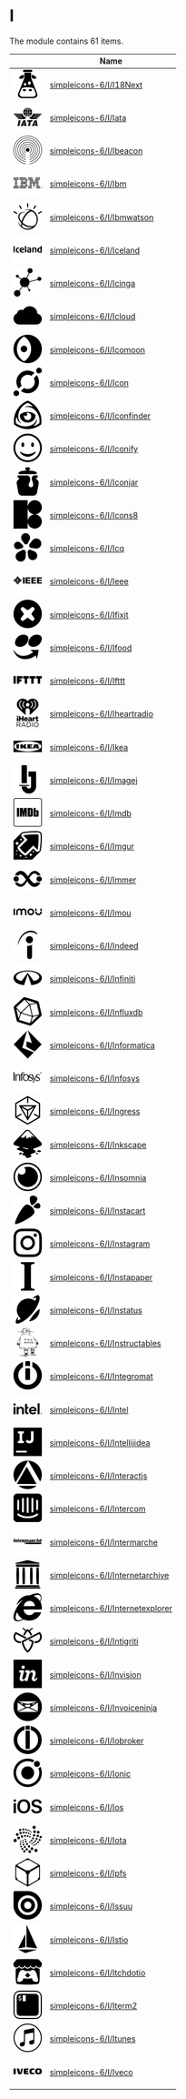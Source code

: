 # I

The module contains 61 items.



| |Name|
|:---:|---|
| ![illustration of simpleicons-6/I/I18Next](../../simpleicons-6/I/I18Next.png) | [simpleicons-6/I/I18Next](../../simpleicons-6/I/I18Next.md) |
| ![illustration of simpleicons-6/I/Iata](../../simpleicons-6/I/Iata.png) | [simpleicons-6/I/Iata](../../simpleicons-6/I/Iata.md) |
| ![illustration of simpleicons-6/I/Ibeacon](../../simpleicons-6/I/Ibeacon.png) | [simpleicons-6/I/Ibeacon](../../simpleicons-6/I/Ibeacon.md) |
| ![illustration of simpleicons-6/I/Ibm](../../simpleicons-6/I/Ibm.png) | [simpleicons-6/I/Ibm](../../simpleicons-6/I/Ibm.md) |
| ![illustration of simpleicons-6/I/Ibmwatson](../../simpleicons-6/I/Ibmwatson.png) | [simpleicons-6/I/Ibmwatson](../../simpleicons-6/I/Ibmwatson.md) |
| ![illustration of simpleicons-6/I/Iceland](../../simpleicons-6/I/Iceland.png) | [simpleicons-6/I/Iceland](../../simpleicons-6/I/Iceland.md) |
| ![illustration of simpleicons-6/I/Icinga](../../simpleicons-6/I/Icinga.png) | [simpleicons-6/I/Icinga](../../simpleicons-6/I/Icinga.md) |
| ![illustration of simpleicons-6/I/Icloud](../../simpleicons-6/I/Icloud.png) | [simpleicons-6/I/Icloud](../../simpleicons-6/I/Icloud.md) |
| ![illustration of simpleicons-6/I/Icomoon](../../simpleicons-6/I/Icomoon.png) | [simpleicons-6/I/Icomoon](../../simpleicons-6/I/Icomoon.md) |
| ![illustration of simpleicons-6/I/Icon](../../simpleicons-6/I/Icon.png) | [simpleicons-6/I/Icon](../../simpleicons-6/I/Icon.md) |
| ![illustration of simpleicons-6/I/Iconfinder](../../simpleicons-6/I/Iconfinder.png) | [simpleicons-6/I/Iconfinder](../../simpleicons-6/I/Iconfinder.md) |
| ![illustration of simpleicons-6/I/Iconify](../../simpleicons-6/I/Iconify.png) | [simpleicons-6/I/Iconify](../../simpleicons-6/I/Iconify.md) |
| ![illustration of simpleicons-6/I/Iconjar](../../simpleicons-6/I/Iconjar.png) | [simpleicons-6/I/Iconjar](../../simpleicons-6/I/Iconjar.md) |
| ![illustration of simpleicons-6/I/Icons8](../../simpleicons-6/I/Icons8.png) | [simpleicons-6/I/Icons8](../../simpleicons-6/I/Icons8.md) |
| ![illustration of simpleicons-6/I/Icq](../../simpleicons-6/I/Icq.png) | [simpleicons-6/I/Icq](../../simpleicons-6/I/Icq.md) |
| ![illustration of simpleicons-6/I/Ieee](../../simpleicons-6/I/Ieee.png) | [simpleicons-6/I/Ieee](../../simpleicons-6/I/Ieee.md) |
| ![illustration of simpleicons-6/I/Ifixit](../../simpleicons-6/I/Ifixit.png) | [simpleicons-6/I/Ifixit](../../simpleicons-6/I/Ifixit.md) |
| ![illustration of simpleicons-6/I/Ifood](../../simpleicons-6/I/Ifood.png) | [simpleicons-6/I/Ifood](../../simpleicons-6/I/Ifood.md) |
| ![illustration of simpleicons-6/I/Ifttt](../../simpleicons-6/I/Ifttt.png) | [simpleicons-6/I/Ifttt](../../simpleicons-6/I/Ifttt.md) |
| ![illustration of simpleicons-6/I/Iheartradio](../../simpleicons-6/I/Iheartradio.png) | [simpleicons-6/I/Iheartradio](../../simpleicons-6/I/Iheartradio.md) |
| ![illustration of simpleicons-6/I/Ikea](../../simpleicons-6/I/Ikea.png) | [simpleicons-6/I/Ikea](../../simpleicons-6/I/Ikea.md) |
| ![illustration of simpleicons-6/I/Imagej](../../simpleicons-6/I/Imagej.png) | [simpleicons-6/I/Imagej](../../simpleicons-6/I/Imagej.md) |
| ![illustration of simpleicons-6/I/Imdb](../../simpleicons-6/I/Imdb.png) | [simpleicons-6/I/Imdb](../../simpleicons-6/I/Imdb.md) |
| ![illustration of simpleicons-6/I/Imgur](../../simpleicons-6/I/Imgur.png) | [simpleicons-6/I/Imgur](../../simpleicons-6/I/Imgur.md) |
| ![illustration of simpleicons-6/I/Immer](../../simpleicons-6/I/Immer.png) | [simpleicons-6/I/Immer](../../simpleicons-6/I/Immer.md) |
| ![illustration of simpleicons-6/I/Imou](../../simpleicons-6/I/Imou.png) | [simpleicons-6/I/Imou](../../simpleicons-6/I/Imou.md) |
| ![illustration of simpleicons-6/I/Indeed](../../simpleicons-6/I/Indeed.png) | [simpleicons-6/I/Indeed](../../simpleicons-6/I/Indeed.md) |
| ![illustration of simpleicons-6/I/Infiniti](../../simpleicons-6/I/Infiniti.png) | [simpleicons-6/I/Infiniti](../../simpleicons-6/I/Infiniti.md) |
| ![illustration of simpleicons-6/I/Influxdb](../../simpleicons-6/I/Influxdb.png) | [simpleicons-6/I/Influxdb](../../simpleicons-6/I/Influxdb.md) |
| ![illustration of simpleicons-6/I/Informatica](../../simpleicons-6/I/Informatica.png) | [simpleicons-6/I/Informatica](../../simpleicons-6/I/Informatica.md) |
| ![illustration of simpleicons-6/I/Infosys](../../simpleicons-6/I/Infosys.png) | [simpleicons-6/I/Infosys](../../simpleicons-6/I/Infosys.md) |
| ![illustration of simpleicons-6/I/Ingress](../../simpleicons-6/I/Ingress.png) | [simpleicons-6/I/Ingress](../../simpleicons-6/I/Ingress.md) |
| ![illustration of simpleicons-6/I/Inkscape](../../simpleicons-6/I/Inkscape.png) | [simpleicons-6/I/Inkscape](../../simpleicons-6/I/Inkscape.md) |
| ![illustration of simpleicons-6/I/Insomnia](../../simpleicons-6/I/Insomnia.png) | [simpleicons-6/I/Insomnia](../../simpleicons-6/I/Insomnia.md) |
| ![illustration of simpleicons-6/I/Instacart](../../simpleicons-6/I/Instacart.png) | [simpleicons-6/I/Instacart](../../simpleicons-6/I/Instacart.md) |
| ![illustration of simpleicons-6/I/Instagram](../../simpleicons-6/I/Instagram.png) | [simpleicons-6/I/Instagram](../../simpleicons-6/I/Instagram.md) |
| ![illustration of simpleicons-6/I/Instapaper](../../simpleicons-6/I/Instapaper.png) | [simpleicons-6/I/Instapaper](../../simpleicons-6/I/Instapaper.md) |
| ![illustration of simpleicons-6/I/Instatus](../../simpleicons-6/I/Instatus.png) | [simpleicons-6/I/Instatus](../../simpleicons-6/I/Instatus.md) |
| ![illustration of simpleicons-6/I/Instructables](../../simpleicons-6/I/Instructables.png) | [simpleicons-6/I/Instructables](../../simpleicons-6/I/Instructables.md) |
| ![illustration of simpleicons-6/I/Integromat](../../simpleicons-6/I/Integromat.png) | [simpleicons-6/I/Integromat](../../simpleicons-6/I/Integromat.md) |
| ![illustration of simpleicons-6/I/Intel](../../simpleicons-6/I/Intel.png) | [simpleicons-6/I/Intel](../../simpleicons-6/I/Intel.md) |
| ![illustration of simpleicons-6/I/Intellijidea](../../simpleicons-6/I/Intellijidea.png) | [simpleicons-6/I/Intellijidea](../../simpleicons-6/I/Intellijidea.md) |
| ![illustration of simpleicons-6/I/Interactjs](../../simpleicons-6/I/Interactjs.png) | [simpleicons-6/I/Interactjs](../../simpleicons-6/I/Interactjs.md) |
| ![illustration of simpleicons-6/I/Intercom](../../simpleicons-6/I/Intercom.png) | [simpleicons-6/I/Intercom](../../simpleicons-6/I/Intercom.md) |
| ![illustration of simpleicons-6/I/Intermarche](../../simpleicons-6/I/Intermarche.png) | [simpleicons-6/I/Intermarche](../../simpleicons-6/I/Intermarche.md) |
| ![illustration of simpleicons-6/I/Internetarchive](../../simpleicons-6/I/Internetarchive.png) | [simpleicons-6/I/Internetarchive](../../simpleicons-6/I/Internetarchive.md) |
| ![illustration of simpleicons-6/I/Internetexplorer](../../simpleicons-6/I/Internetexplorer.png) | [simpleicons-6/I/Internetexplorer](../../simpleicons-6/I/Internetexplorer.md) |
| ![illustration of simpleicons-6/I/Intigriti](../../simpleicons-6/I/Intigriti.png) | [simpleicons-6/I/Intigriti](../../simpleicons-6/I/Intigriti.md) |
| ![illustration of simpleicons-6/I/Invision](../../simpleicons-6/I/Invision.png) | [simpleicons-6/I/Invision](../../simpleicons-6/I/Invision.md) |
| ![illustration of simpleicons-6/I/Invoiceninja](../../simpleicons-6/I/Invoiceninja.png) | [simpleicons-6/I/Invoiceninja](../../simpleicons-6/I/Invoiceninja.md) |
| ![illustration of simpleicons-6/I/Iobroker](../../simpleicons-6/I/Iobroker.png) | [simpleicons-6/I/Iobroker](../../simpleicons-6/I/Iobroker.md) |
| ![illustration of simpleicons-6/I/Ionic](../../simpleicons-6/I/Ionic.png) | [simpleicons-6/I/Ionic](../../simpleicons-6/I/Ionic.md) |
| ![illustration of simpleicons-6/I/Ios](../../simpleicons-6/I/Ios.png) | [simpleicons-6/I/Ios](../../simpleicons-6/I/Ios.md) |
| ![illustration of simpleicons-6/I/Iota](../../simpleicons-6/I/Iota.png) | [simpleicons-6/I/Iota](../../simpleicons-6/I/Iota.md) |
| ![illustration of simpleicons-6/I/Ipfs](../../simpleicons-6/I/Ipfs.png) | [simpleicons-6/I/Ipfs](../../simpleicons-6/I/Ipfs.md) |
| ![illustration of simpleicons-6/I/Issuu](../../simpleicons-6/I/Issuu.png) | [simpleicons-6/I/Issuu](../../simpleicons-6/I/Issuu.md) |
| ![illustration of simpleicons-6/I/Istio](../../simpleicons-6/I/Istio.png) | [simpleicons-6/I/Istio](../../simpleicons-6/I/Istio.md) |
| ![illustration of simpleicons-6/I/Itchdotio](../../simpleicons-6/I/Itchdotio.png) | [simpleicons-6/I/Itchdotio](../../simpleicons-6/I/Itchdotio.md) |
| ![illustration of simpleicons-6/I/Iterm2](../../simpleicons-6/I/Iterm2.png) | [simpleicons-6/I/Iterm2](../../simpleicons-6/I/Iterm2.md) |
| ![illustration of simpleicons-6/I/Itunes](../../simpleicons-6/I/Itunes.png) | [simpleicons-6/I/Itunes](../../simpleicons-6/I/Itunes.md) |
| ![illustration of simpleicons-6/I/Iveco](../../simpleicons-6/I/Iveco.png) | [simpleicons-6/I/Iveco](../../simpleicons-6/I/Iveco.md) |



